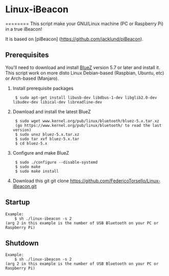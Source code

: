 # Linux-iBeacon
========
This script make your GNU/Linux machine (PC or Raspberry Pi) in a true iBeacon!

It is based on [piBeacon] (https://github.com/jacklund/piBeacon).

## Prerequisites
You'll need to download and install [BlueZ](http://www.bluez.org) version 5.7 or later and install it.
This script work on more disto Linux Debian-based (Raspbian, Ubuntu, etc) or Arch-based (Manjaro).

1. Install prerequisite packages

		$ sudo apt-get install libusb-dev libdbus-1-dev libglib2.0-dev libudev-dev libical-dev libreadline-dev

2. Download and install the latest BlueZ

		$ sudo wget www.kernel.org/pub/linux/bluetooth/bluez-5.x.tar.xz
		(go https://www.kernel.org/pub/linux/bluetooth/ to read the last version)
		$ sudo unxz bluez-5.x.tar.xz
		$ sudo tar xvf bluez-5.x.tar
		$ cd bluez-5.x

3. Configure and make BlueZ

		$ sudo ./configure --disable-systemd
		$ sudo make
		$ sudo make install
		
4. Download this git
		git clone https://github.com/FedericoTorsello/Linux-iBeacon.git
		
## Startup
	Example:
		$ sh ./linux-ibeacon -s 2
	(arg 2 in this example is the number of USB Bluetooth on your PC or Raspberry Pi)

## Shutdown
	Example:
		$ sh ./linux-ibeacon -s 2
	(arg 2 in this example is the number of USB Bluetooth on your PC or Raspberry Pi)
